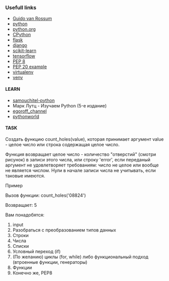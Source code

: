 
### Usefull links


- [Guido van Rossum](https://en.wikipedia.org/wiki/Guido_van_Rossum)
- [python](https://en.wikipedia.org/wiki/Python_(programming_language))
- [python.org](https://www.python.org/)
- [CPython](https://en.wikipedia.org/wiki/CPython)
- [flask](https://palletsprojects.com/p/flask/)
- [django](https://www.djangoproject.com/)
- [scikit-learn](https://scikit-learn.org/stable/)
- [tensorflow](https://www.tensorflow.org/)
- [PEP 8](https://www.python.org/dev/peps/pep-0008/)
- [PEP 20 example](https://gist.github.com/evandrix/2030615)
- [virtualenv](https://packaging.python.org/key_projects/#virtualenv)
- [venv](https://packaging.python.org/key_projects/#venv)


#### LEARN

- [samouchitel-python](https://pythonworld.ru/samouchitel-python)
- Марк Лутц - Изучаем Python (5-е издание)
- [egoroff_channel](https://www.youtube.com/channel/UCMcC_43zGHttf9bY-xJOTwA)
- [pythonworld](https://pythonworld.ru/samouchitel-python)


#### TASK


Создать функцию count_holes(value), которая принимает аргумент value - целое число или строка содержащая целое число.

Функция возвращает целое число - количество "отверстий" (смотри рисунок) в записи этого числа, или строку 'error', если переданый аргумент не удовлетворяет требованиям: число не целое или вообще не является числом. Нули в начале записи числа не учитывать, если таковые имеются.

Пример

Вызов функции: count_holes('08824')

Возвращает: 5


Вам понадобятся:
1. input
2. Разобраться с преобразованием типов данных 
3. Строки 
4. Числа 
5. Списки 
6. Условный переход (if)
7. (По желанию) циклы (for, while) либо функциональный подход (втроенные функции, генераторы)
8. Функции
9. Конечно же, PEP8